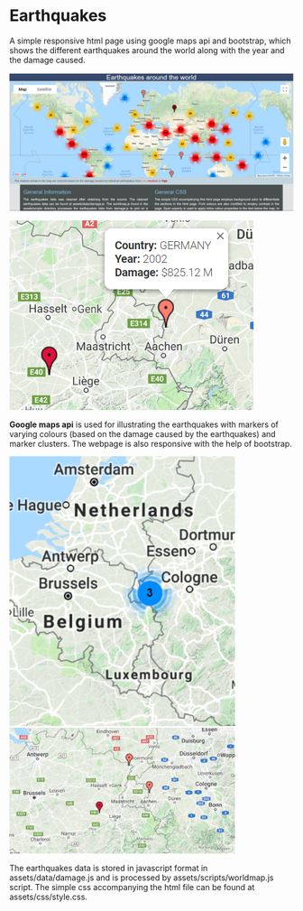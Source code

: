 # Earthquakes
A simple responsive html page using google maps api and bootstrap, which shows the different earthquakes around the world along with the year and the damage caused.

![alt text](https://github.com/PriyankaRadja/Earthquakes/blob/master/assets/img/map.png "World map showing earthquakes")

![alt text](https://github.com/PriyankaRadja/Earthquakes/blob/master/assets/img/popup.png "Pop-up text dispalying details of the earthquake")

**Google maps api** is used for illustrating the earthquakes with markers of varying colours (based on the damage caused by the earthquakes) and marker clusters. The webpage is also responsive with the help of bootstrap.

<p float="left">
  <img src="https://github.com/PriyankaRadja/Earthquakes/blob/master/assets/img/markercluster.png" width="400" title="Marker clusterers to group earthquakes very close to each other on the map"/>
  <img src="https://github.com/PriyankaRadja/Earthquakes/blob/master/assets/img/markercluster1.png" width="400" title="Marker clusterers turn into individual markers on zooming"/> 
</p>

The earthquakes data is stored in javascript format in assets/data/damage.js and is processed by assets/scripts/worldmap.js script. The simple css accompanying the html file can be found at assets/css/style.css. 



